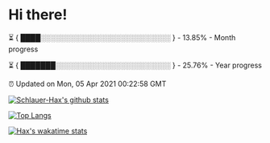 # Hi there!

⏳ { ████░░░░░░░░░░░░░░░░░░░░░░░░░░ } - 13.85% - Month progress

⏳ { ███████░░░░░░░░░░░░░░░░░░░░░░░ } - 25.76% - Year progress

⏰ Updated on Mon, 05 Apr 2021 00:22:58 GMT


[![Schlauer-Hax's github stats](https://github-readme-stats.vercel.app/api?username=Schlauer-Hax&show_icons=true&theme=dark&count_private=true)](https://github.com/Schlauer-Hax)


[![Top Langs](https://github-readme-stats.vercel.app/api/top-langs/?username=Schlauer-Hax&layout=compact&theme=dark)](https://github.com/Schlauer-Hax?tab=repositories)


[![Hax's wakatime stats](https://github-readme-stats.vercel.app/api/wakatime?username=Hax&theme=dark)](https://wakatime.com/@Hax)

